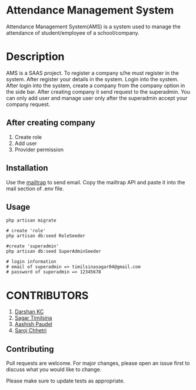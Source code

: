 # Attendance Management System

Attendance Management System(AMS) is a system used to manage the attendance of student/employee of a school/company.

# Description
AMS is a SAAS project. To register a company s/he must register in the system. After register your details in the system. Login into the system. After login into the system, create a company from the company option in the side bar. After creating company it send request to the superadmin. You can only add user and manage user only after the superadmin accept your company request.

## After creating company
1. Create role
2. Add user
3. Provider permission


## Installation

Use the [mailtrap](https://mailtrap.io/) to send email. Copy the mailtrap API and paste it into the mail section of .env file.


## Usage

```laravel
php artisan migrate

# create 'role'
php artisan db:seed RoleSeeder

#create 'superadmin'
php artisan db:seed SuperAdminSeeder

# login information
# email of superadmin => timilsinasagar04@gmail.com
# password of superadmin => 12345678

```

# CONTRIBUTORS
1. [Darshan KC](https://github.com/dkc1549)
2. [Sagar Timilsina](https://github.com/sagartimilsina)
3. [Aashish Paudel](https://github.com/aashishpaudel1122)
4. [Saroj Chhetri](https://github.com/sarojchhetri77)

## Contributing

Pull requests are welcome. For major changes, please open an issue first
to discuss what you would like to change.

Please make sure to update tests as appropriate.
